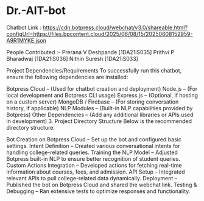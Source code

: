 # Dr.-AIT-bot
Chatbot Link : https://cdn.botpress.cloud/webchat/v3.0/shareable.html?configUrl=https://files.bpcontent.cloud/2025/06/08/15/20250608152959-A9R1MYKE.json

People Contributed :-
  Prerana V Deshpande [1DA21iS035]
  Prithvi P Bharadwaj [1DA21iS036]
  Nithin Suresh [1DA21iS033]

Project Dependencies/Requirements
To successfully run this chatbot, ensure the following dependencies are installed:

Botpress Cloud – (Used for chatbot creation and deployment)
Node.js – (For local development and Botpress CLI usage)
Express.js – (Optional, if hosting on a custom server)
MongoDB / Firebase – (For storing conversation history, if applicable)
NLP Modules – (Built-in NLP capabilities provided by Botpress)
Other Dependencies – (Add any additional libraries or APIs used in development)
3. Project Directory Structure
Below is the recommended directory structure:

Bot Creation on Botpress Cloud – Set up the bot and configured basic settings.
Intent Definition – Created various conversational intents for handling college-related queries.
Training the NLP Model – Adjusted Botpress built-in NLP to ensure better recognition of student queries.
Custom Actions Integration – Developed actions for fetching real-time information about courses, fees, and admission.
API Setup – Integrated relevant APIs to pull college-related data dynamically.
Deployment – Published the bot on Botpress Cloud and shared the webchat link.
Testing & Debugging – Ran extensive tests to optimize responses and functionality.
